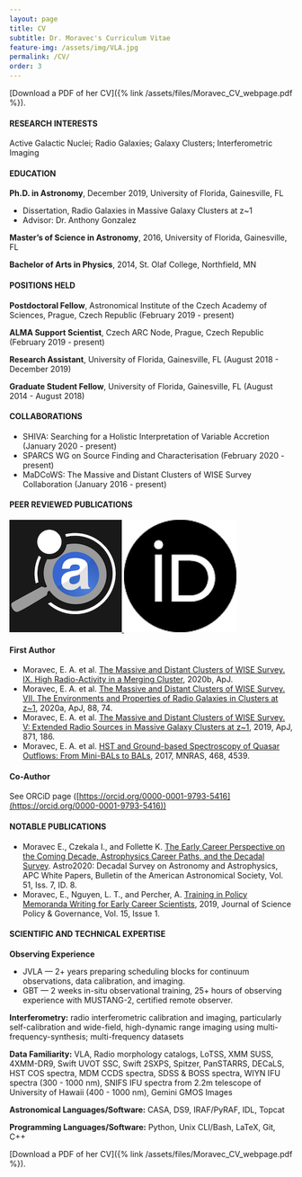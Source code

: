 ```yaml
---
layout: page
title: CV
subtitle: Dr. Moravec's Curriculum Vitae
feature-img: /assets/img/VLA.jpg
permalink: /CV/
order: 3
---
```

[Download a PDF of her CV]({% link /assets/files/Moravec_CV_webpage.pdf %}).

#### RESEARCH INTERESTS

Active Galactic Nuclei; Radio Galaxies; Galaxy Clusters; Interferometric Imaging

#### EDUCATION

__Ph.D. in Astronomy__, December 2019, University of Florida, Gainesville, FL
* Dissertation, Radio Galaxies in Massive Galaxy Clusters at z\~1
* Advisor: Dr. Anthony Gonzalez

__Master’s of Science in Astronomy__, 2016, University of Florida, Gainesville, FL

__Bachelor of Arts in Physics__, 2014, St. Olaf College, Northfield, MN
          
#### POSITIONS HELD

__Postdoctoral Fellow__, Astronomical Institute of the Czech Academy of Sciences, Prague, Czech Republic (February 2019 - present)

__ALMA Support Scientist__, Czech ARC Node, Prague, Czech Republic (February 2019 - present)

__Research Assistant__, University of Florida, Gainesville, FL	(August 2018 - December 2019) 

__Graduate Student Fellow__, University of Florida, Gainesville, FL (August 2014 - August 2018)


#### COLLABORATIONS
* SHIVA: Searching for a Holistic Interpretation of Variable Accretion (January 2020 - present)
* SPARCS WG on Source Finding and Characterisation (February 2020 - present)
* MaDCoWS: The Massive and Distant Clusters of WISE Survey Collaboration (January 2016 - present)

#### PEER REVIEWED PUBLICATIONS

<div class="left-image">
    <a href="https://ui.adsabs.harvard.edu/" title="Moravec ADS publications">
        <img src="/assets/img/publications/astrodatasym.png" alt="MoravecADS">
    </a>
    <a href="https://orcid.org/0000-0001-9793-5416" title="Moravec orcid publications">
        <img src="/assets/img/publications/orcid.png" alt="MoravecOrcid">
    </a>
</div>

#### First Author
* Moravec, E. A. et al. [The Massive and Distant Clusters of WISE Survey. IX. High Radio-Activity in a Merging Cluster](https://ui.adsabs.harvard.edu/abs/2020ApJ...898..145M/abstract), 2020b, ApJ.
* Moravec, E. A. et al. [The Massive and Distant Clusters of WISE Survey. VII. The Environments and Properties of Radio Galaxies in Clusters at z~1](https://ui.adsabs.harvard.edu/abs/2020ApJ...888...74M/abstract), 2020a, ApJ, 88, 74.
* Moravec, E. A. et al. [The Massive and Distant Clusters of WISE Survey. V: Extended Radio Sources in Massive Galaxy Clusters at z~1](https://ui.adsabs.harvard.edu/abs/2019ApJ...871..186M/abstract), 2019, ApJ, 871, 186.
* Moravec, E. A. et al. [HST and Ground-based Spectroscopy of Quasar Outflows: From Mini-BALs to BALs](https://ui.adsabs.harvard.edu/abs/2017MNRAS.468.4539M/abstract), 2017, MNRAS, 468, 4539.

#### Co-Author
See ORCiD page ([https://orcid.org/0000-0001-9793-5416](https://orcid.org/0000-0001-9793-5416))

#### NOTABLE PUBLICATIONS 
* Moravec E., Czekala I., and Follette K. [The Early Career Perspective on the Coming Decade, Astrophysics Career Paths, and the Decadal Survey](https://ui.adsabs.harvard.edu/abs/2019BAAS...51g...8M/abstract). Astro2020: Decadal Survey on Astronomy and Astrophysics, APC White Papers, Bulletin of the American Astronomical Society, Vol. 51, Iss. 7, ID. 8.
* Moravec, E., Nguyen, L. T., and Percher, A. [Training in Policy Memoranda Writing for Early Career Scientists](https://www.sciencepolicyjournal.org/uploads/5/4/3/4/5434385/moravec_nguyen_percher_jspg_v15.pdf), 2019, Journal of Science Policy & Governance, Vol. 15, Issue 1.


#### SCIENTIFIC AND TECHNICAL EXPERTISE

__Observing Experience__
* JVLA — 2+ years preparing scheduling blocks for continuum observations, data calibration, and imaging. 
* GBT — 2 weeks in-situ observational training, 25+ hours of observing experience with  MUSTANG-2, certified remote observer.

__Interferometry:__ radio interferometric calibration and imaging, particularly self-calibration and wide-field, high-dynamic range imaging using multi-frequency-synthesis; multi-frequency datasets

__Data Familiarity:__ VLA, Radio morphology catalogs, LoTSS, XMM SUSS, 4XMM-DR9, Swift UVOT SSC, Swift 2SXPS, Spitzer, PanSTARRS, DECaLS, HST COS spectra, MDM CCDS spectra, SDSS & BOSS spectra, WIYN IFU spectra (300 - 1000 nm), SNIFS IFU spectra from 2.2m telescope of University of Hawaii (400 - 1000 nm), Gemini GMOS Images

__Astronomical Languages/Software:__ CASA, DS9, IRAF/PyRAF, IDL, Topcat

__Programming Languages/Software:__ Python, Unix CLI/Bash, LaTeX, Git, C++

[Download a PDF of her CV]({% link /assets/files/Moravec_CV_webpage.pdf %}).

